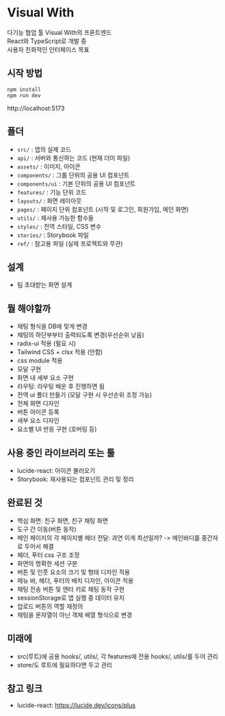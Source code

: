 # Visual With

다기능 협업 툴 Visual With의 프론트엔드 <br>
React와 TypeScript로 개발 중 <br>
사용자 친화적인 인터페이스 목표

## 시작 방법
```
npm install
npm run dev
```
http://localhost:5173

## 폴더
- `src/` : 앱의 실제 코드
- `api/` : 서버와 통신하는 코드 (현재 더미 파일)
- `assets/` : 이미지, 아이콘
- `components/` : 그룹 단위의 공용 UI 컴포넌트
- `components/ui` : 기본 단위의 공용 UI 컴포넌트
- `features/` : 기능 단위 코드
- `layouts/` : 화면 레이아웃
- `pages/` : 페이지 단위 컴포넌트 (시작 및 로그인, 회원가입, 메인 화면)
- `utils/` : 재사용 가능한 함수들
- `styles/` : 전역 스타일, CSS 변수
- `stories/` : Storybook 파일
- `ref/` : 참고용 파일 (실제 프로젝트와 무관)

## 설계

- 팀 초대받는 화면 설계

## 뭘 해야할까

- 채팅 형식을 DB에 맞게 변경
- 채팅의 하단부부터 출력되도록 변경(우선순위 낮음)
- radix-ui 적용 (필요 시)
- Tailwind CSS + clsx 적용 (안함)
- css module 적용
- 모달 구현
- 화면 내 세부 요소 구현
- 라우팅: 라우팅 배운 후 진행하면 됨
- 전역 ui 폴더 만들기 (모달 구현 시 우선순위 조정 가능)
- 전체 화면 디자인
- 버튼 아이콘 등록
- 세부 요소 디자인
- 요소별 UI 반응 구현 (호버링 등)

## 사용 중인 라이브러리 또는 툴
- lucide-react: 아이콘 불러오기
- Storybook: 재사용되는 컴포넌트 관리 및 정리


## 완료된 것

- 핵심 화면: 친구 화면, 친구 채팅 화면
- 도구 간 이동(버튼 동작)
- 메인 페이지의 각 페이지별 헤더 전달: 과연 이게 최선일까? -> 메인바디를 중간자로 두어서 해결
- 헤더, 푸터 css 구조 조정
- 화면의 명확한 세션 구분
- 버튼 및 인풋 요소의 크기 및 형태 디자인 적용
- 메뉴 바, 헤더, 푸터의 배치 디자인, 아이콘 적용
- 채팅 전송 버튼 및 엔터 키로 채팅 동작 구현
- sessionStorage로 앱 실행 중 데이터 유지
- 업로드 버튼의 역할 재정의
- 채팅을 문자열이 아닌 객체 배열 형식으로 변경

## 미래에

- src(루트)에 공용 hooks/, utils/, 각 features에 전용 hooks/, utils/를 두어 관리
- store/도 루트에 필요하다면 두고 관리

## 참고 링크

- lucide-react: https://lucide.dev/icons/plus


